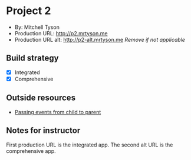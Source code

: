 # Project 2
+ By: Mitchell Tyson
+ Production URL: <http://p2.mrtyson.me>
+ Production URL alt: <http://p2-alt.mrtyson.me> *Remove if not applicable*

## Build strategy
+ [X] Integrated
+ [x] Comprehensive

## Outside resources
* [Passing events from child to parent](https://stackoverflow.com/questions/43677645/vuejs-how-to-get-data-from-vue-component)

## Notes for instructor
First production URL is the integrated app. The second alt URL is the comprehensive app.